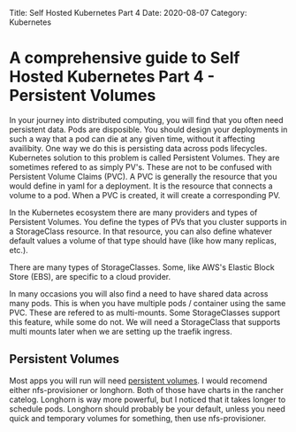 Title: Self Hosted Kubernetes Part 4
Date: 2020-08-07
Category: Kubernetes

# A comprehensive guide to Self Hosted Kubernetes Part 4 - Persistent Volumes

In your journey into distributed computing, you will find that you often need persistent data. Pods are disposible. You should design your deployments in such a way that a pod can die at any given time, without it affecting availibity. One way we do this is persisting data across pods lifecycles. Kubernetes solution to this problem is called Persistent Volumes. They are sometimes refered to as simply PV's. These are not to be confused with Persistent Volume Claims (PVC). A PVC is generally the resource that you would define in yaml for a deployment. It is the resource that connects a volume to a pod. When a PVC is created, it will create a corresponding PV.

In the Kubernetes ecosystem there are many providers and types of Persistent Volumes. You define the types of PVs that you cluster supports in a StorageClass resource. In that resource, you can also define whatever default values a volume of that type should have (like how many replicas, etc.). 

There are many types of StorageClasses. Some, like AWS's Elastic Block Store (EBS), are specific to a cloud provider.

In many occasions you will also find a need to have shared data across many pods. This is when you have multiple pods / container using the same PVC. These are refered to as multi-mounts. Some StorageClasses support this feature, while some do not. We will need a StorageClass that supports multi mounts later when we are setting up the traefik ingress.


## Persistent Volumes

Most apps you will run will need [persistent volumes](https://kubernetes.io/docs/concepts/storage/persistent-volumes/). 
I would recomend either nfs-provisioner or longhorn. Both of those have charts
in the rancher catelog. Longhorn is way more powerful, but I noticed that it takes longer to
schedule pods. Longhorn should probably be your default, unless you need quick and temporary volumes
for something, then use nfs-provisioner.

